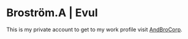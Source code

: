 # Broström.A | Evul
This is my private account to get to my work profile visit [AndBroCorp](https://github.com/AndreasBrostrom).

